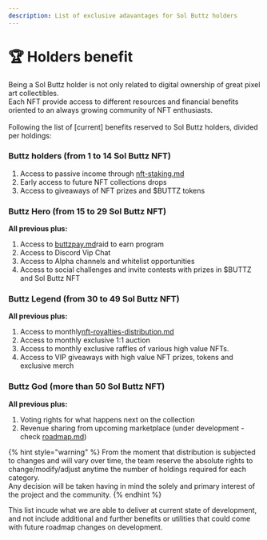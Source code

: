 ```yaml
---
description: List of exclusive adavantages for Sol Buttz holders
---
```


# 🏆 Holders benefit

Being a Sol Buttz holder is not only related to digital ownership of great pixel art collectibles.\
Each NFT provide access to different resources and financial benefits oriented to an always growing community of NFT enthusiasts.\
\
Following the list of \[current] benefits reserved to Sol Buttz holders, divided per holdings:

### **Buttz holders (from 1 to 14 Sol Buttz NFT)**

1. Access to passive income through [nft-staking.md](../utilities-and-revenue-stream/nft-staking.md "mention")
2. Early access to future NFT collections drops
3. Access to giveaways of NFT prizes and $BUTTZ tokens

### **Buttz Hero (from 15 to 29 Sol Buttz NFT)**

**All previous plus:**

1. Access to [buttzpay.md](../utilities-and-revenue-stream/buttzpay.md "mention")raid to earn program
2. Access to Discord Vip Chat
3. Access to Alpha channels and whitelist opportunities
4. Access to social challenges and invite contests with prizes in $BUTTZ and Sol Buttz NFT

### **Buttz Legend (from 30 to 49 Sol Buttz NFT)**

**All previous plus:**

1. Access to monthly[nft-royalties-distribution.md](nft-royalties-distribution.md "mention")
2. Access to monthly exclusive 1:1 auction&#x20;
3. Access to monthly exclusive raffles of various high value NFTs.
4. Access to VIP giveaways with high value NFT prizes, tokens and exclusive merch

### **Buttz God (more than 50 Sol Buttz NFT)**

**All previous plus:**

1. Voting rights for what happens next on the collection&#x20;
2. Revenue sharing from upcoming marketplace (under development - check [roadmap.md](roadmap.md "mention"))

{% hint style="warning" %}
From the moment that distribution is subjected to changes and will vary over time, the team reserve the absolute rights to change/modify/adjust anytime the number of holdings required for each category.\
Any decision will be taken having in mind the solely and primary interest of the project and the community.&#x20;
{% endhint %}

This list incude what we are able to deliver at current state of development, and not include additional and further benefits or utilities that could come with future roadmap changes on development.
